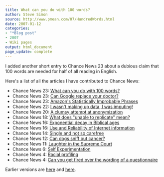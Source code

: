 ```yaml
---
title: What can you do with 100 words?
author: Steve Simon
source: http://www.pmean.com/07/HundredWords.html
date: 2007-01-12
categories:
- "*Blog post"
- 2007
- Wiki pages
output: html_document
page_update: complete
---
```


I added another short entry to Chance News 23 about a dubious claim that 100 words are needed for half of all reading in English.

Here's a list of all the articles I have contributed to Chance News:

+ Chance News 23: [What can you do with 100 words?][ch01]
+ Chance News 23: [Can Google replace your doctor?][ch02]
+ Chance News 23: [Amazon's Statistically Improbable Phrases][ch03]
+ Chance News 22: [I wasn't making up data, I was imputing!][ch04]
+ Chance News 20: [A clumsy attempt at anonymization][ch05]
+ Chance News 18: [What does "unable to replicate" mean?][ch06]
+ Chance News 16: [Exponential decay in Biblical ages][ch07]
+ Chance News 16: [Use and Reliability of Internet information][ch08]
+ Chance News 14: [Single and not so carefree][ch09]
+ Chance News 12: [Can dogs sniff out cancer?][ch10]
+ Chance News 11: [Laughter in the Supreme Court][ch11]
+ Chance News 6: [Self Experimentation][ch12]
+ Chance News 4: [Racial profiling][ch13]
+ Chance News 4: [Can you get fired over the wording of a questionnaire][ch14]

Earlier versions are [here][sim1] and [here][sim2].

[sim1]: http://www.pmean.com/07/HundredWords.html
[sim2]: http://new.pmean.com/HundredWords/

[ch01]: http://chance.dartmouth.edu/chancewiki/index.php/Chance_News_23#What_can_you_do_with_100_words.3F
[ch02]: http://chance.dartmouth.edu/chancewiki/index.php/Chance_News_23#Can_Google_replace_your_doctor.3F
[ch03]: http://chance.dartmouth.edu/chancewiki/index.php/Chance_News_23#Amazon.27s_Statistically_Improbable_Phrases
[ch04]: http://chance.dartmouth.edu/chancewiki/index.php/Chance_News_22#I_wasn.27t_making_up_data.2C_I_was_imputing.21
[ch05]: http://chance.dartmouth.edu/chancewiki/index.php/Chance_News_20#A_clumsy_attempt_at_anonymization
[ch06]: http://chance.dartmouth.edu/chancewiki/index.php/Chance_News_18#What_does_.22unable_to_replicate.22_mean.3F
[ch07]: http://chance.dartmouth.edu/chancewiki/index.php/Chance_News_16#Exponential_decay_in_Biblical_ages
[ch08]: http://chance.dartmouth.edu/chancewiki/index.php/Chance_News_16#Use_and_Reliability_of_Internet_information
[ch09]: http://chance.dartmouth.edu/chancewiki/index.php/Chance_News_14#Single_and_not_so_carefree
[ch10]: http://chance.dartmouth.edu/chancewiki/index.php/Chance_News_12#Can_dogs_sniff_out_cancer.3F
[ch11]: http://chance.dartmouth.edu/chancewiki/index.php/Chance_News_11#Laughter_in_the_Supreme_Court
[ch12]: http://chance.dartmouth.edu/chancewiki/index.php/Chance_News_6#Self_Experimentation
[ch13]: http://chance.dartmouth.edu/chancewiki/index.php/Chance_News_4#Racial_Profiling
[ch14]: http://chance.dartmouth.edu/chancewiki/index.php/Chance_News_4#Can_you_get_fired_over_the_wording_of_a_questionnaire.3F
